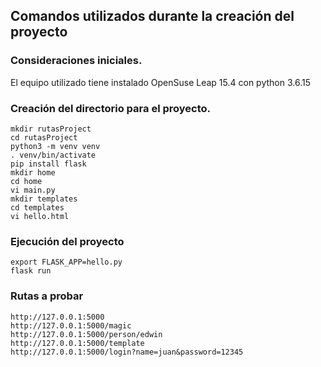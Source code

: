 ## Comandos utilizados durante la creación del proyecto

### Consideraciones iniciales.

El equipo utilizado tiene instalado OpenSuse Leap 15.4 con python 3.6.15

### Creación del directorio para el proyecto.

``mkdir rutasProject `` <br/>
``cd rutasProject `` <br/>
``python3 -m venv venv`` <br/>
``. venv/bin/activate `` <br/>
``pip install flask `` <br/>
``mkdir home `` <br/>
``cd home `` <br/>
``vi main.py `` <br/>
``mkdir templates `` <br/>
``cd templates ``<br/>
``vi hello.html ``<br/>

### Ejecución del proyecto 

``export FLASK_APP=hello.py `` <br/>
``flask run `` <br/>

### Rutas a probar 

`` http://127.0.0.1:5000 `` <br/>
`` http://127.0.0.1:5000/magic `` <br/>
`` http://127.0.0.1:5000/person/edwin `` <br/>
`` http://127.0.0.1:5000/template  `` <br/>
`` http://127.0.0.1:5000/login?name=juan&password=12345 `` <br/>

